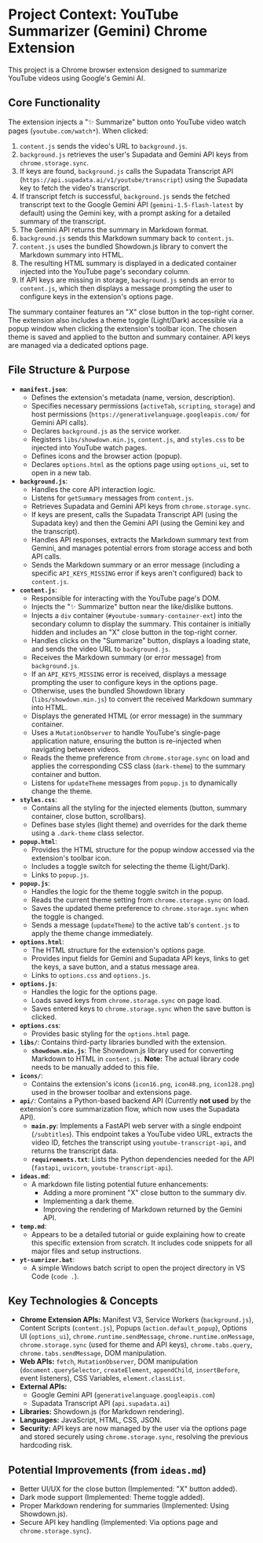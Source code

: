 # Project Context: YouTube Summarizer (Gemini) Chrome Extension

This project is a Chrome browser extension designed to summarize YouTube videos using Google's Gemini AI.

## Core Functionality

The extension injects a "✨ Summarize" button onto YouTube video watch pages (`youtube.com/watch*`). When clicked:
1.  `content.js` sends the video's URL to `background.js`.
2.  `background.js` retrieves the user's Supadata and Gemini API keys from `chrome.storage.sync`.
3.  If keys are found, `background.js` calls the Supadata Transcript API (`https://api.supadata.ai/v1/youtube/transcript`) using the Supadata key to fetch the video's transcript.
4.  If transcript fetch is successful, `background.js` sends the fetched transcript text to the Google Gemini API (`gemini-1.5-flash-latest` by default) using the Gemini key, with a prompt asking for a detailed summary of the transcript.
5.  The Gemini API returns the summary in Markdown format.
6.  `background.js` sends this Markdown summary back to `content.js`.
7.  `content.js` uses the bundled Showdown.js library to convert the Markdown summary into HTML.
8.  The resulting HTML summary is displayed in a dedicated container injected into the YouTube page's secondary column.
9.  If API keys are missing in storage, `background.js` sends an error to `content.js`, which then displays a message prompting the user to configure keys in the extension's options page.

The summary container features an "X" close button in the top-right corner. The extension also includes a theme toggle (Light/Dark) accessible via a popup window when clicking the extension's toolbar icon. The chosen theme is saved and applied to the button and summary container. API keys are managed via a dedicated options page.

## File Structure & Purpose

*   **`manifest.json`**:
    *   Defines the extension's metadata (name, version, description).
    *   Specifies necessary permissions (`activeTab`, `scripting`, `storage`) and host permissions (`https://generativelanguage.googleapis.com/` for Gemini API calls).
    *   Declares `background.js` as the service worker.
    *   Registers `libs/showdown.min.js`, `content.js`, and `styles.css` to be injected into YouTube watch pages.
    *   Defines icons and the browser action (popup).
    *   Declares `options.html` as the options page using `options_ui`, set to open in a new tab.
*   **`background.js`**:
    *   Handles the core API interaction logic.
    *   Listens for `getSummary` messages from `content.js`.
    *   Retrieves Supadata and Gemini API keys from `chrome.storage.sync`.
    *   If keys are present, calls the Supadata Transcript API (using the Supadata key) and then the Gemini API (using the Gemini key and the transcript).
    *   Handles API responses, extracts the Markdown summary text from Gemini, and manages potential errors from storage access and both API calls.
    *   Sends the Markdown summary or an error message (including a specific `API_KEYS_MISSING` error if keys aren't configured) back to `content.js`.
*   **`content.js`**:
    *   Responsible for interacting with the YouTube page's DOM.
    *   Injects the "✨ Summarize" button near the like/dislike buttons.
    *   Injects a `div` container (`#youtube-summary-container-ext`) into the secondary column to display the summary. This container is initially hidden and includes an "X" close button in the top-right corner.
    *   Handles clicks on the "Summarize" button, displays a loading state, and sends the video URL to `background.js`.
    *   Receives the Markdown summary (or error message) from `background.js`.
    *   If an `API_KEYS_MISSING` error is received, displays a message prompting the user to configure keys in the options page.
    *   Otherwise, uses the bundled Showdown library (`libs/showdown.min.js`) to convert the received Markdown summary into HTML.
    *   Displays the generated HTML (or error message) in the summary container.
    *   Uses a `MutationObserver` to handle YouTube's single-page application nature, ensuring the button is re-injected when navigating between videos.
    *   Reads the theme preference from `chrome.storage.sync` on load and applies the corresponding CSS class (`dark-theme`) to the summary container and button.
    *   Listens for `updateTheme` messages from `popup.js` to dynamically change the theme.
*   **`styles.css`**:
    *   Contains all the styling for the injected elements (button, summary container, close button, scrollbars).
    *   Defines base styles (light theme) and overrides for the dark theme using a `.dark-theme` class selector.
*   **`popup.html`**:
    *   Provides the HTML structure for the popup window accessed via the extension's toolbar icon.
    *   Includes a toggle switch for selecting the theme (Light/Dark).
    *   Links to `popup.js`.
*   **`popup.js`**:
    *   Handles the logic for the theme toggle switch in the popup.
    *   Reads the current theme setting from `chrome.storage.sync` on load.
    *   Saves the updated theme preference to `chrome.storage.sync` when the toggle is changed.
    *   Sends a message (`updateTheme`) to the active tab's `content.js` to apply the theme change immediately.
*   **`options.html`**:
    *   The HTML structure for the extension's options page.
    *   Provides input fields for Gemini and Supadata API keys, links to get the keys, a save button, and a status message area.
    *   Links to `options.css` and `options.js`.
*   **`options.js`**:
    *   Handles the logic for the options page.
    *   Loads saved keys from `chrome.storage.sync` on page load.
    *   Saves entered keys to `chrome.storage.sync` when the save button is clicked.
*   **`options.css`**:
    *   Provides basic styling for the `options.html` page.
*   **`libs/`**: Contains third-party libraries bundled with the extension.
    *   **`showdown.min.js`**: The Showdown.js library used for converting Markdown to HTML in `content.js`. **Note:** The actual library code needs to be manually added to this file.
*   **`icons/`**:
    *   Contains the extension's icons (`icon16.png`, `icon48.png`, `icon128.png`) used in the browser toolbar and extensions page.
*   **`api/`**: Contains a Python-based backend API (Currently **not used** by the extension's core summarization flow, which now uses the Supadata API).
    *   **`main.py`**: Implements a FastAPI web server with a single endpoint (`/subtitles`). This endpoint takes a YouTube video URL, extracts the video ID, fetches the transcript using `youtube-transcript-api`, and returns the transcript data.
    *   **`requirements.txt`**: Lists the Python dependencies needed for the API (`fastapi`, `uvicorn`, `youtube-transcript-api`).
*   **`ideas.md`**:
    *   A markdown file listing potential future enhancements:
        *   Adding a more prominent "X" close button to the summary div.
        *   Implementing a dark theme.
        *   Improving the rendering of Markdown returned by the Gemini API.
*   **`temp.md`**:
    *   Appears to be a detailed tutorial or guide explaining how to create this specific extension from scratch. It includes code snippets for all major files and setup instructions.
*   **`yt-sumrizer.bat`**:
    *   A simple Windows batch script to open the project directory in VS Code (`code .`).

## Key Technologies & Concepts

*   **Chrome Extension APIs:** Manifest V3, Service Workers (`background.js`), Content Scripts (`content.js`), Popups (`action.default_popup`), Options UI (`options_ui`), `chrome.runtime.sendMessage`, `chrome.runtime.onMessage`, `chrome.storage.sync` (used for theme and API keys), `chrome.tabs.query`, `chrome.tabs.sendMessage`, DOM manipulation.
*   **Web APIs:** `fetch`, `MutationObserver`, DOM manipulation (`document.querySelector`, `createElement`, `appendChild`, `insertBefore`, event listeners), CSS Variables, `element.classList`.
*   **External APIs:**
    *   Google Gemini API (`generativelanguage.googleapis.com`)
    *   Supadata Transcript API (`api.supadata.ai`)
*   **Libraries:** Showdown.js (for Markdown rendering).
*   **Languages:** JavaScript, HTML, CSS, JSON.
*   **Security:** API keys are now managed by the user via the options page and stored securely using `chrome.storage.sync`, resolving the previous hardcoding risk.

## Potential Improvements (from `ideas.md`)

*   Better UI/UX for the close button (Implemented: "X" button added).
*   Dark mode support (Implemented: Theme toggle added).
*   Proper Markdown rendering for summaries (Implemented: Using Showdown.js).
*   Secure API key handling (Implemented: Via options page and `chrome.storage.sync`).
